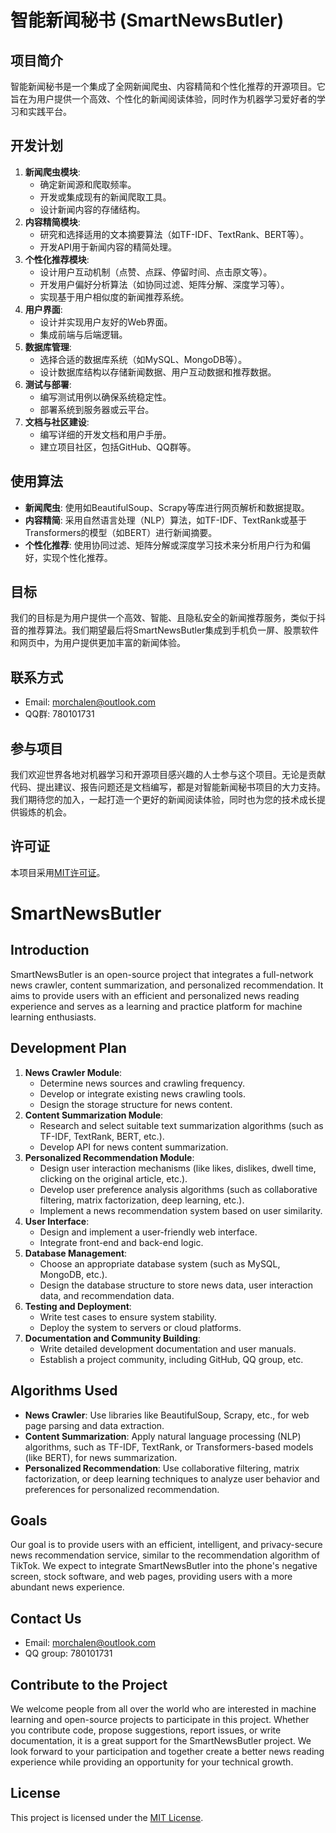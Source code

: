# 智能新闻秘书 (SmartNewsButler)
## 项目简介
智能新闻秘书是一个集成了全网新闻爬虫、内容精简和个性化推荐的开源项目。它旨在为用户提供一个高效、个性化的新闻阅读体验，同时作为机器学习爱好者的学习和实践平台。
## 开发计划
1. **新闻爬虫模块**:
   - 确定新闻源和爬取频率。
   - 开发或集成现有的新闻爬取工具。
   - 设计新闻内容的存储结构。
2. **内容精简模块**:
   - 研究和选择适用的文本摘要算法（如TF-IDF、TextRank、BERT等）。
   - 开发API用于新闻内容的精简处理。
3. **个性化推荐模块**:
   - 设计用户互动机制（点赞、点踩、停留时间、点击原文等）。
   - 开发用户偏好分析算法（如协同过滤、矩阵分解、深度学习等）。
   - 实现基于用户相似度的新闻推荐系统。
4. **用户界面**:
   - 设计并实现用户友好的Web界面。
   - 集成前端与后端逻辑。
5. **数据库管理**:
   - 选择合适的数据库系统（如MySQL、MongoDB等）。
   - 设计数据库结构以存储新闻数据、用户互动数据和推荐数据。
6. **测试与部署**:
   - 编写测试用例以确保系统稳定性。
   - 部署系统到服务器或云平台。
7. **文档与社区建设**:
   - 编写详细的开发文档和用户手册。
   - 建立项目社区，包括GitHub、QQ群等。
## 使用算法
- **新闻爬虫**: 使用如BeautifulSoup、Scrapy等库进行网页解析和数据提取。
- **内容精简**: 采用自然语言处理（NLP）算法，如TF-IDF、TextRank或基于Transformers的模型（如BERT）进行新闻摘要。
- **个性化推荐**: 使用协同过滤、矩阵分解或深度学习技术来分析用户行为和偏好，实现个性化推荐。
## 目标
我们的目标是为用户提供一个高效、智能、且隐私安全的新闻推荐服务，类似于抖音的推荐算法。我们期望最后将SmartNewsButler集成到手机负一屏、股票软件和网页中，为用户提供更加丰富的新闻体验。
## 联系方式
- Email: morchalen@outlook.com
- QQ群: 780101731
## 参与项目
我们欢迎世界各地对机器学习和开源项目感兴趣的人士参与这个项目。无论是贡献代码、提出建议、报告问题还是文档编写，都是对智能新闻秘书项目的大力支持。我们期待您的加入，一起打造一个更好的新闻阅读体验，同时也为您的技术成长提供锻炼的机会。
## 许可证
本项目采用[MIT许可证](LICENSE)。

# SmartNewsButler
## Introduction
SmartNewsButler is an open-source project that integrates a full-network news crawler, content summarization, and personalized recommendation. It aims to provide users with an efficient and personalized news reading experience and serves as a learning and practice platform for machine learning enthusiasts.
## Development Plan
1. **News Crawler Module**:
   - Determine news sources and crawling frequency.
   - Develop or integrate existing news crawling tools.
   - Design the storage structure for news content.
2. **Content Summarization Module**:
   - Research and select suitable text summarization algorithms (such as TF-IDF, TextRank, BERT, etc.).
   - Develop API for news content summarization.
3. **Personalized Recommendation Module**:
   - Design user interaction mechanisms (like likes, dislikes, dwell time, clicking on the original article, etc.).
   - Develop user preference analysis algorithms (such as collaborative filtering, matrix factorization, deep learning, etc.).
   - Implement a news recommendation system based on user similarity.
4. **User Interface**:
   - Design and implement a user-friendly web interface.
   - Integrate front-end and back-end logic.
5. **Database Management**:
   - Choose an appropriate database system (such as MySQL, MongoDB, etc.).
   - Design the database structure to store news data, user interaction data, and recommendation data.
6. **Testing and Deployment**:
   - Write test cases to ensure system stability.
   - Deploy the system to servers or cloud platforms.
7. **Documentation and Community Building**:
   - Write detailed development documentation and user manuals.
   - Establish a project community, including GitHub, QQ group, etc.
## Algorithms Used
- **News Crawler**: Use libraries like BeautifulSoup, Scrapy, etc., for web page parsing and data extraction.
- **Content Summarization**: Apply natural language processing (NLP) algorithms, such as TF-IDF, TextRank, or Transformers-based models (like BERT), for news summarization.
- **Personalized Recommendation**: Use collaborative filtering, matrix factorization, or deep learning techniques to analyze user behavior and preferences for personalized recommendation.
## Goals
Our goal is to provide users with an efficient, intelligent, and privacy-secure news recommendation service, similar to the recommendation algorithm of TikTok. We expect to integrate SmartNewsButler into the phone's negative screen, stock software, and web pages, providing users with a more abundant news experience.
## Contact Us
- Email: morchalen@outlook.com
- QQ group: 780101731
## Contribute to the Project
We welcome people from all over the world who are interested in machine learning and open-source projects to participate in this project. Whether you contribute code, propose suggestions, report issues, or write documentation, it is a great support for the SmartNewsButler project. We look forward to your participation and together create a better news reading experience while providing an opportunity for your technical growth.
## License
This project is licensed under the [MIT License](LICENSE).
